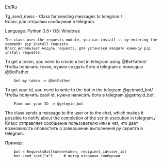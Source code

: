 En/Ru

Tg_send_mess - Class for sending messages to telegram./\
Класс для отправки сообщений в telegram.

Language: Python 3.6+ OS: Windows

    The class uses the requests module, you can install it by entering the command: pip install requests.
    Класс использует модуль requests, для установки введите команду pip install requests.
    
    
To get a token, you need to create a bot in telegram using @BotFather/\
Чтобы получить токен, нужно создать бота в telegram с помощью @BotFather

        Get my token -> @BotFather

To get your id, you need to write to the bot in the telegram @getmyid_bot/\
Чтобы получить свой id, нужно написать боту в telegram @getmyid_bot

        Find out your ID -> @getmyid_bot

The class sends a message to the user or to the chat, which makes it possible to notify about the completion of the script execution in telegram./\
Класс отправляет сообщение пользователю или в чат, что дает возможность оповестить о завершении выполнения py скрипта в telegram.

Пример:
        
        bot = RequestsBot(token=token, recipient_id=user_id)
        bot.send_text("❤️")     # метод отправки сообщения
        
